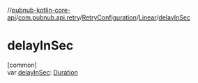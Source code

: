 //[pubnub-kotlin-core-api](../../../../index.md)/[com.pubnub.api.retry](../../index.md)/[RetryConfiguration](../index.md)/[Linear](index.md)/[delayInSec](delay-in-sec.md)

# delayInSec

[common]\
var [delayInSec](delay-in-sec.md): [Duration](https://kotlinlang.org/api/latest/jvm/stdlib/kotlin-stdlib/kotlin.time/-duration/index.html)
